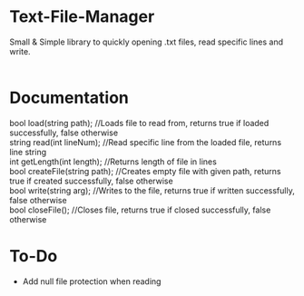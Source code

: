 # Text-File-Manager
Small &amp; Simple library to quickly opening .txt files, read specific lines and write. </br>
</br>
# Documentation
bool load(string path); //Loads file to read from, returns true if loaded successfully, false otherwise</br>
string read(int lineNum); //Read specific line from the loaded file, returns line string </br>
int getLength(int length); //Returns length of file in lines </br>
bool createFile(string path); //Creates empty file with given path, returns true if created successfully, false otherwise </br>
bool write(string arg); //Writes to the file, returns true if written successfully, false otherwise </br>
bool closeFile(); //Closes file, returns true if closed successfully, false otherwise </br>

# To-Do
- Add null file protection when reading
